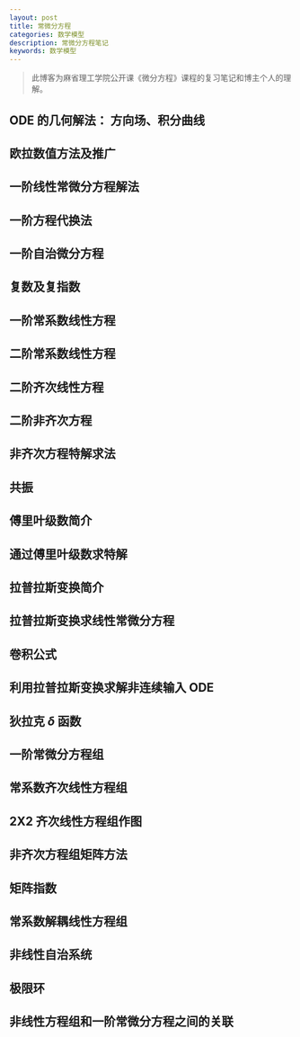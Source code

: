 ```yaml
---
layout: post
title: 常微分方程
categories: 数学模型
description: 常微分方程笔记
keywords: 数学模型
---
```


> 此博客为麻省理工学院公开课《微分方程》课程的复习笔记和博主个人的理解。 

## ODE 的几何解法： 方向场、积分曲线
## 欧拉数值方法及推广
## 一阶线性常微分方程解法
## 一阶方程代换法
## 一阶自治微分方程
## 复数及复指数
## 一阶常系数线性方程
## 二阶常系数线性方程
## 二阶齐次线性方程
## 二阶非齐次方程
## 非齐次方程特解求法
## 共振
## 傅里叶级数简介
## 通过傅里叶级数求特解
## 拉普拉斯变换简介
## 拉普拉斯变换求线性常微分方程
## 卷积公式
## 利用拉普拉斯变换求解非连续输入 ODE
## 狄拉克 $\delta$ 函数
## 一阶常微分方程组
## 常系数齐次线性方程组
## 2X2 齐次线性方程组作图
## 非齐次方程组矩阵方法
## 矩阵指数
## 常系数解耦线性方程组
## 非线性自治系统
## 极限环
## 非线性方程组和一阶常微分方程之间的关联
